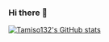 ### Hi there 👋

[![Tamiso132's GitHub stats](https://github-readme-stats.vercel.app/api?username=tamiso132)](https://github.com/tamiso132/github-readme-stats)

